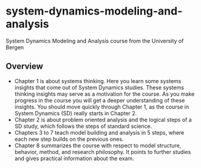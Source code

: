 # system-dynamics-modeling-and-analysis
System Dynamics Modeling and Analysis course from the University of Bergen

## Overview

- Chapter 1 is about systems thinking. Here you learn some systems insights that come out of System Dynamics studies. These systems thinking insights may serve as a motivation for the course. As you make progress in the course you will get a deeper understanding of these insights. You should move quickly through Chapter 1, as the course in System Dynamics (SD) really starts in Chapter 2.
- Chapter 2 is about problem oriented analysis and the logical steps of a SD study, which follows the steps of standard science.
- Chapters 3 to 7 teach model building and analysis in 5 steps, where each new step builds on the previous ones. 
- Chapter 8 summarizes the course with respect to model structure, behavior, method, and research philosophy. It points to further studies and gives practical information about the exam.

